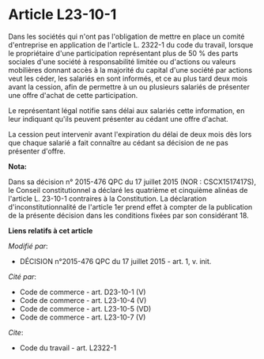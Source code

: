# Article L23-10-1

Dans les sociétés qui n'ont pas l'obligation de mettre en place un comité d'entreprise en application de l'article L. 2322-1
du code du travail, lorsque le propriétaire d'une participation représentant plus de 50 % des parts sociales d'une société à
responsabilité limitée ou d'actions ou valeurs mobilières donnant accès à la majorité du capital d'une société par actions
veut les céder, les salariés en sont informés, et ce au plus tard deux mois avant la cession, afin de permettre à un ou
plusieurs salariés de présenter une offre d'achat de cette participation. 

Le représentant légal notifie sans délai aux salariés cette information, en leur indiquant qu'ils peuvent présenter au cédant
une offre d'achat. 

La cession peut intervenir avant l'expiration du délai de deux mois dès lors que chaque salarié a fait connaître au cédant sa
décision de ne pas présenter d'offre.

**Nota:**

Dans sa décision n° 2015-476 QPC du 17 juillet 2015 (NOR : CSCX1517417S), le Conseil constitutionnel a déclaré les quatrième
et cinquième alinéas de l'article L. 23-10-1 contraires à la Constitution. La déclaration d'inconstitutionnalité de l'article
1er prend effet à compter de la publication de la présente décision dans les conditions fixées par son considérant 18.

**Liens relatifs à cet article**

_Modifié par_:

  - DÉCISION n°2015-476 QPC du 17 juillet 2015 - art. 1, v. init.

_Cité par_:

  - Code de commerce - art. D23-10-1 (V)
  - Code de commerce - art. L23-10-4 (V)
  - Code de commerce - art. L23-10-5 (VD)
  - Code de commerce - art. L23-10-7 (V)

_Cite_:

  - Code du travail - art. L2322-1
